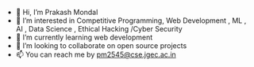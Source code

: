 - 👋 Hi, I’m Prakash Mondal
- 👀 I’m interested in Competitive Programming, Web Development , ML , AI , Data Science , Ethical Hacking /Cyber Security 
- 🌱 I’m currently learning web development 
- 💞️ I’m looking to collaborate on open source projects 
- 📫 You can reach me by pm2545@cse.jgec.ac.in

<!---
CodeexpartPrakashGithub/CodeexpartPrakashGithub is a ✨ special ✨ repository because its `README.md` (this file) appears on your GitHub profile.

